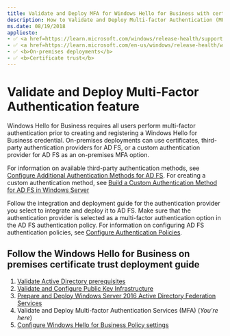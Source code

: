 ```yaml
---
title: Validate and Deploy MFA for Windows Hello for Business with certificate trust
description: How to Validate and Deploy Multi-factor Authentication (MFA) Services for Windows Hello for Business with certificate trust
ms.date: 08/19/2018
appliesto: 
- ✅ <a href=https://learn.microsoft.com/windows/release-health/supported-versions-windows-client target=_blank>Windows 10 and later</a>
- ✅ <a href=https://learn.microsoft.com/en-us/windows/release-health/windows-server-release-info target=_blank>Windows Server 2016 and later</a>
- ✅ <b>On-premises deployments</b>
- ✅ <b>Certificate trust</b>
---
```

# Validate and Deploy Multi-Factor Authentication feature

Windows Hello for Business requires all users perform multi-factor authentication prior to creating and registering a Windows Hello for Business credential. On-premises deployments can use certificates, third-party authentication providers for AD FS, or a custom authentication provider for AD FS as an on-premises MFA option.

For information on available third-party authentication methods, see [Configure Additional Authentication Methods for AD FS](/windows-server/identity/ad-fs/operations/configure-additional-authentication-methods-for-ad-fs). For creating a custom authentication method, see [Build a Custom Authentication Method for AD FS in Windows Server](/windows-server/identity/ad-fs/development/ad-fs-build-custom-auth-method)

Follow the integration and deployment guide for the authentication provider you select to integrate and deploy it to AD FS. Make sure that the authentication provider is selected as a multi-factor authentication option in the AD FS authentication policy. For information on configuring AD FS authentication policies, see [Configure Authentication Policies](/windows-server/identity/ad-fs/operations/configure-authentication-policies).

## Follow the Windows Hello for Business on premises certificate trust deployment guide
1. [Validate Active Directory prerequisites](hello-cert-trust-validate-ad-prereq.md)
2. [Validate and Configure Public Key Infrastructure](hello-cert-trust-validate-pki.md)
3. [Prepare and Deploy Windows Server 2016 Active Directory Federation Services](hello-cert-trust-adfs.md)
4. Validate and Deploy Multi-factor Authentication Services (MFA) (*You're here*)
5. [Configure Windows Hello for Business Policy settings](hello-cert-trust-policy-settings.md)